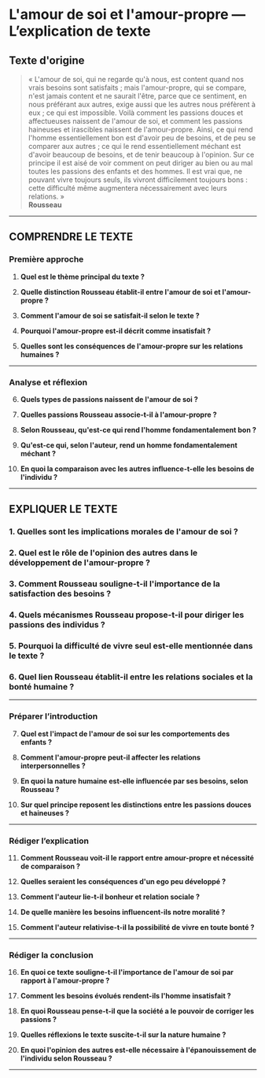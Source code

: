 # L'amour de soi et l'amour-propre — L’explication de texte

## Texte d'origine
> « L'amour de soi, qui ne regarde qu'à nous, est content quand nos vrais besoins sont satisfaits ; mais l'amour-propre, qui se compare, n'est jamais content et ne saurait l'être, parce que ce sentiment, en nous préférant aux autres, exige aussi que les autres nous préfèrent à eux ; ce qui est impossible. Voilà comment les passions douces et affectueuses naissent de l'amour de soi, et comment les passions haineuses et irascibles naissent de l'amour-propre. Ainsi, ce qui rend l'homme essentiellement bon est d'avoir peu de besoins, et de peu se comparer aux autres ; ce qui le rend essentiellement méchant est d'avoir beaucoup de besoins, et de tenir beaucoup à l'opinion. Sur ce principe il est aisé de voir comment on peut diriger au bien ou au mal toutes les passions des enfants et des hommes. Il est vrai que, ne pouvant vivre toujours seuls, ils vivront difficilement toujours bons : cette difficulté même augmentera nécessairement avec leurs relations. »<br/><b>Rousseau</b>

---

## COMPRENDRE LE TEXTE

### Première approche

1. **Quel est le thème principal du texte ?**

2. **Quelle distinction Rousseau établit-il entre l'amour de soi et l'amour-propre ?**

3. **Comment l'amour de soi se satisfait-il selon le texte ?**

4. **Pourquoi l'amour-propre est-il décrit comme insatisfait ?**

5. **Quelles sont les conséquences de l'amour-propre sur les relations humaines ?**

---

### Analyse et réflexion

6. **Quels types de passions naissent de l'amour de soi ?**

7. **Quelles passions Rousseau associe-t-il à l'amour-propre ?**

8. **Selon Rousseau, qu'est-ce qui rend l'homme fondamentalement bon ?**

9. **Qu'est-ce qui, selon l'auteur, rend un homme fondamentalement méchant ?**

10. **En quoi la comparaison avec les autres influence-t-elle les besoins de l'individu ?**

---

## EXPLIQUER LE TEXTE

### 1. Quelles sont les implications morales de l'amour de soi ?  

### 2. Quel est le rôle de l'opinion des autres dans le développement de l'amour-propre ?  

### 3. Comment Rousseau souligne-t-il l'importance de la satisfaction des besoins ?  

### 4. Quels mécanismes Rousseau propose-t-il pour diriger les passions des individus ?  

### 5. Pourquoi la difficulté de vivre seul est-elle mentionnée dans le texte ?  

### 6. Quel lien Rousseau établit-il entre les relations sociales et la bonté humaine ?  

---

### Préparer l’introduction

7. **Quel est l'impact de l'amour de soi sur les comportements des enfants ?**

8. **Comment l'amour-propre peut-il affecter les relations interpersonnelles ?**

9. **En quoi la nature humaine est-elle influencée par ses besoins, selon Rousseau ?**

10. **Sur quel principe reposent les distinctions entre les passions douces et haineuses ?**

---

### Rédiger l’explication

11. **Comment Rousseau voit-il le rapport entre amour-propre et nécessité de comparaison ?**

12. **Quelles seraient les conséquences d'un ego peu développé ?**  

13. **Comment l'auteur lie-t-il bonheur et relation sociale ?**

14. **De quelle manière les besoins influencent-ils notre moralité ?**

15. **Comment l'auteur relativise-t-il la possibilité de vivre en toute bonté ?**

---

### Rédiger la conclusion

16. **En quoi ce texte souligne-t-il l'importance de l'amour de soi par rapport à l'amour-propre ?**

17. **Comment les besoins évolués rendent-ils l'homme insatisfait ?**

18. **En quoi Rousseau pense-t-il que la société a le pouvoir de corriger les passions ?**

19. **Quelles réflexions le texte suscite-t-il sur la nature humaine ?**

20. **En quoi l'opinion des autres est-elle nécessaire à l'épanouissement de l'individu selon Rousseau ?**

---